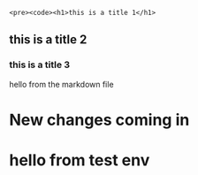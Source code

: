    <pre><code><h1>this is a title 1</h1>
</code></pre>

<h2>this is a title 2</h2>

<h3>this is a title 3</h3>

<p>hello from the markdown file</p>

<h1>New changes coming in</h1>

<h1>hello from test env</h1>

  
